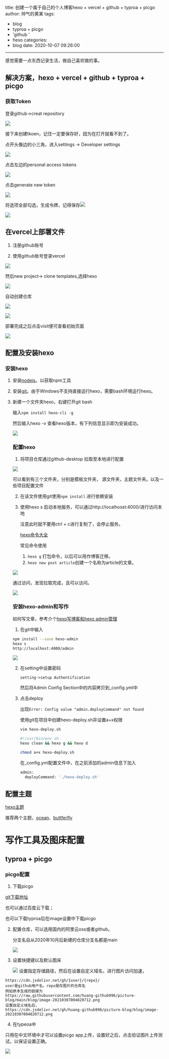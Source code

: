 title: 创建一个属于自己的个人博客hexo + vercel + github + typroa + picgo
author: 帅气的黄某
tags:
  - blog
  - typroa + picgo
  - 'github '
  - hexo
categories:
  - blog
date: 2020-10-07 09:26:00
---
感觉需要一点东西记录生活，做自己喜欢做的事。
## 解决方案，hexo + vercel + github + typroa + picgo

### 获取Token

登录github->creat repository

![](https://hhl-pic.oss-cn-hangzhou.aliyuncs.com/myblog-pic/image-20210306203608321.png)

接下来创建tkoen，记住一定要保存好，因为在打开就看不到了。

点开头像边的小三角，进入settings -> Developer settings

![](https://hhl-pic.oss-cn-hangzhou.aliyuncs.com/myblog-pic/image-20210306204358585.png)

点击左边的personal access tokens

![](https://hhl-pic.oss-cn-hangzhou.aliyuncs.com/myblog-pic/image-20210306204458926.png)

点击generate new token

![](https://hhl-pic.oss-cn-hangzhou.aliyuncs.com/myblog-pic/image-20210306204717676.png)

将选项全部勾选，生成令牌，记得保存![](https://hhl-pic.oss-cn-hangzhou.aliyuncs.com/myblog-pic/image-20210306205053298.png)

![](https://hhl-pic.oss-cn-hangzhou.aliyuncs.com/myblog-pic/image-20210306205357869.png)

## 在vercel上部署文件

1. 注册github账号

2. 使用github账号登录vercel

![](https://hhl-pic.oss-cn-hangzhou.aliyuncs.com/myblog-pic/image-20210306201019455.png)

然后new project-> clone templates,选择hexo

![](https://hhl-pic.oss-cn-hangzhou.aliyuncs.com/myblog-pic/image-20210307072423530.png)

自动创建仓库

![](https://hhl-pic.oss-cn-hangzhou.aliyuncs.com/myblog-pic/image-20210307072556803.png)

![](https://hhl-pic.oss-cn-hangzhou.aliyuncs.com/myblog-pic/image-20210307072748488.png)

部署完成之后点击visit便可查看初始页面

![](https://hhl-pic.oss-cn-hangzhou.aliyuncs.com/myblog-pic/image-20210307072905672.png)

##  配置及安装hexo

### 安装hexo

1. 安装[nodejs](https://nodejs.org/en/)。以获取npm工具

2. 安装[git](https://git-scm.com/download/win)。由于Windows不支持直接运行hexo，需要bash环境运行hexo。

3. 新建一个文件夹hexo，右键打开git bash

   输入`npm install hexo-cli -g` 

   然后输入hexo -v 查看hexo版本，有下列信息显示即为安装成功。

   ![](https://hhl-pic.oss-cn-hangzhou.aliyuncs.com/myblog-pic/image-20210307003954069.png)

   ### 配置hexo

   1. 将项目仓库通过github-desktop 拉取至本地进行配置

   ![](https://hhl-pic.oss-cn-hangzhou.aliyuncs.com/myblog-pic/image-20210307073826136.png)

   可以看到有三个文件夹，分别是模板文件夹， 源文件夹，主题文件夹。以及一些项目配置文件

   2. 在该文件使用git使用`npm install` 进行依赖安装

   3. 使用hexo s 启动本地服务，可以通过http://localhosst:4000/进行访问本地

      注意此时就不要用ctrl + c进行复制了，会停止服务。

      [hexo命令大全](https://hexo.io/zh-cn/docs/commands.html)

      常见命令使用

      1. `hexo g` 打包命令，以后可以用作博客迁移。
      2. `hexo new post article`创建一个名称为article的文章。

      

   ![](https://hhl-pic.oss-cn-hangzhou.aliyuncs.com/myblog-pic/image-20210307074518304.png)

   通过访问，发现拉取完成，且可以访问。

   ![](https://hhl-pic.oss-cn-hangzhou.aliyuncs.com/myblog-pic/image-20210307074838340.png)

   ### 安装hexo-admin和写作

   如何写文章，参考介个[hexo写博客和hexo admin管理](https://blog.csdn.net/qq_43645530/article/details/104137915)

   1. 在git中输入

   ```bash
   npm install --save hexo-admin
   hexo s
   http://localhost:4000/admin
   
   ```

   ![](https://hhl-pic.oss-cn-hangzhou.aliyuncs.com/myblog-pic/image-20210307081856521.png)

   2. 在setting中设置密码

      `setting->setup Authentification `

      然后将Admin Config Section中的内容拷贝到_config.yml中

   3. 点击deploy

      出现`Error: Config value "admin.deployCommand" not found`

      使用git在项目中创建hexo-deploy.sh并设置a+x权限

      ``` bash
      vim hexo-deploy.sh
      
      #!/usr/bin/env sh
      hexo clean && hexo g && hexo d
      
      chmod a+x hexo-deploy.sh
      ```

      在_config.yml配置文件中，在之前添加的admin信息下加入

      ``` bash
      admin:
        deployCommand: './hexo-deploy.sh'
      ```

  

## 配置主题

[hexo主题](https://hexo.io/themes/)

推荐两个主题，[ocean](https://zhwangart.com/2018/11/30/Ocean/)、[buttferfly](https://butterfly.js.org/posts/21cfbf15/#%E5%8D%87%E7%B4%9A%E5%BB%BA%E8%AD%B0)    

      

   

# 写作工具及图床配置

## typroa + picgo

### picgo配置

1. 下载picgo

[git下载地址](https://codechina.csdn.net/mirrors/molunerfinn/picgo?utm_source=csdn_github_accelerator)

也可以通过百度云下载；

也可以下载typroa后在image设置中下载picgo

2. 配置仓库，可以选用国内的阿里云oss或者github。

   分支名自从2020年10月后新建的仓库分支名都是main

   ![](https://hhl-pic.oss-cn-hangzhou.aliyuncs.com/myblog-pic/image-20210306211347651.png)

3. 设置快捷键以及默认图床

   ![](https://hhl-pic.oss-cn-hangzhou.aliyuncs.com/myblog-pic/image-20210306212919807.png)
设置指定存储路径，然后在设置自定义域名，进行图片访问加速，

```
https://cdn.jsdelivr.net/gh/{user}/{repo}/
user是github用户名。repo是存图片的仓库名
例如原本生成的链接为
https://raw.githubusercontent.com/huang-github996/picture-blog/main/blog/image-20210307004820712.png
设置自定义域名后，
https://cdn.jsdelivr.net/gh/huang-github996/picture-blog/blog/image-20210307004820712.png
```


4. 在typeoa中

只用在中文环境中才可以设置picgo app上传，设置好之后，点击验证图片上传测试，以保证设置正确。

![](https://hhl-pic.oss-cn-hangzhou.aliyuncs.com/myblog-pic/image-20210306224803136.png)